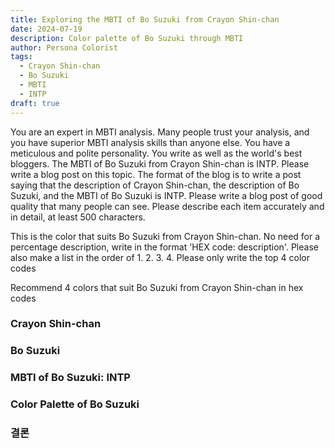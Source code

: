 ```yaml
---
title: Exploring the MBTI of Bo Suzuki from Crayon Shin-chan
date: 2024-07-19
description: Color palette of Bo Suzuki through MBTI
author: Persona Colorist
tags:
  - Crayon Shin-chan
  - Bo Suzuki
  - MBTI
  - INTP
draft: true
---
```


You are an expert in MBTI analysis. Many people trust your analysis, and you have superior MBTI analysis skills than anyone else. You have a meticulous and polite personality. You write as well as the world's best bloggers. The MBTI of Bo Suzuki from Crayon Shin-chan is INTP. Please write a blog post on this topic. The format of the blog is to write a post saying that the description of Crayon Shin-chan, the description of Bo Suzuki, and the MBTI of Bo Suzuki is INTP. Please write a blog post of good quality that many people can see. Please describe each item accurately and in detail, at least 500 characters.


This is the color that suits Bo Suzuki from Crayon Shin-chan. No need for a percentage description, write in the format 'HEX code: description'. Please also make a list in the order of 1. 2. 3. 4. Please only write the top 4 color codes


Recommend 4 colors that suit Bo Suzuki from Crayon Shin-chan in hex codes
 




### Crayon Shin-chan


### Bo Suzuki


### MBTI of Bo Suzuki: INTP


### Color Palette of Bo Suzuki


### 결론



